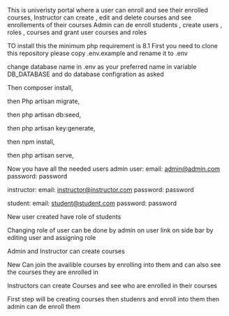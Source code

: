 This is univeristy portal where a 
user can enroll and see their enrolled courses,
Instructor can create , edit and delete courses and see enrollements of their courses
Admin can de enroll students , create users , roles , courses and grant user courses and roles

TO install this the minimum php requirement is 8.1
First you need to clone this repository
please copy .env.example and rename it to .env

change database name in .env as your preferred name in variable DB_DATABASE and do database configration as asked

Then 
composer install, 

then
Php artisan migrate,    

then
php artisan db:seed,   

then 
php artisan key:generate,     

then
npm install,                

then
php artisan serve,                  

Now you have all the needed users 
admin user:
email:
admin@admin.com
password: password

instructor:
email:
instructor@instructor.com
password: password

student:
email:
student@student.com
password: password

New user created have role of students 

Changing role of user can be done by admin on user link on side bar by editing user and assigning role

Admin and Instructor can create courses

New Can join the availible courses by enrolling into them and can also see the courses they are enrolled in

Instructors can create Courses and see who are enrolled in their courses

First step will be creating courses then studenrs and enroll into them then admin can de enroll them
